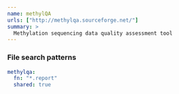 ```yaml
---
name: methylQA
urls: ["http://methylqa.sourceforge.net/"]
summary: >
  Methylation sequencing data quality assessment tool
---
```


### File search patterns

```yaml
methylqa:
  fn: "*.report"
  shared: true
```
